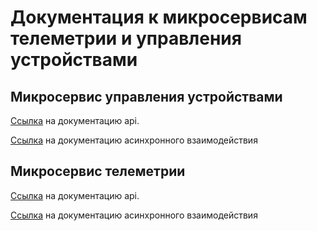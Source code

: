 # Документация к микросервисам телеметрии и управления устройствами

## Микросервис управления устройствами 

[Ссылка](docs/device_control_service/api.yaml) на документацию api.

[Ссылка](docs/device_control_service/async.yaml) на документацию асинхронного взаимодействия
## Микросервис телеметрии

[Ссылка](docs/telemetry_service/api.yaml) на документацию api.

[Ссылка](docs/telemetry_service/async.yaml) на документацию асинхронного взаимодействия